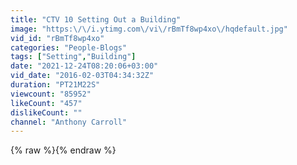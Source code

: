 ```yaml
---
title: "CTV 10 Setting Out a Building"
image: "https:\/\/i.ytimg.com\/vi\/rBmTf8wp4xo\/hqdefault.jpg"
vid_id: "rBmTf8wp4xo"
categories: "People-Blogs"
tags: ["Setting","Building"]
date: "2021-12-24T08:20:06+03:00"
vid_date: "2016-02-03T04:34:32Z"
duration: "PT21M22S"
viewcount: "85952"
likeCount: "457"
dislikeCount: ""
channel: "Anthony Carroll"
---
```

{% raw %}{% endraw %}
